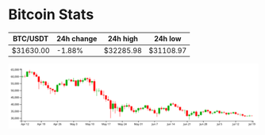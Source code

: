 # Bitcoin Stats

BTC/USDT|24h change|24h high|24h low|
|---|---|---|---|
|$31630.00|-1.88%|$32285.98|$31108.97|

<img src="./chart.svg">
